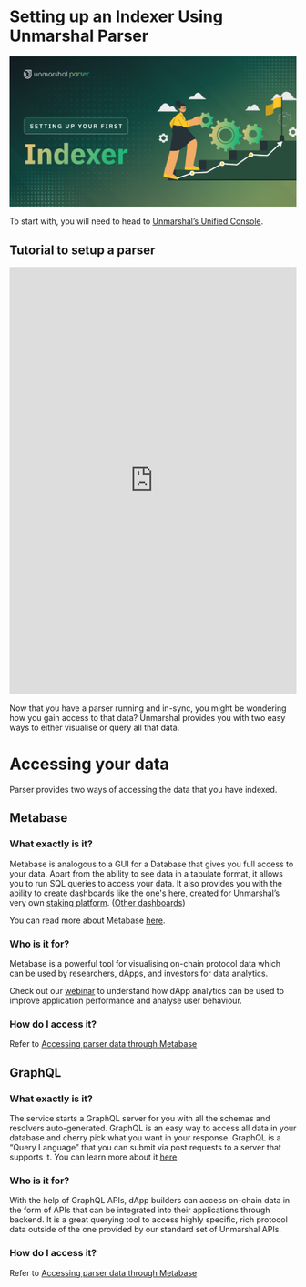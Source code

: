 # Setting up an Indexer Using Unmarshal Parser

![](../../images/parser/create-parser/create_parser_banner.png)

To start with, you will need to head to [Unmarshal’s Unified Console](https://console.unmarshal.io/).

## Tutorial to setup a parser

<iframe src="https://app.tango.us/app/embed/680cdee9-24b7-4f98-8deb-50cc341d010f?iframe" sandbox="allow-scripts allow-top-navigation-by-user-activation allow-popups allow-same-origin" security="restricted" title="Tango Workflow" width="100%" height="750px" referrerpolicy="strict-origin-when-cross-origin" frameborder="0" webkitallowfullscreen="webkitallowfullscreen" mozallowfullscreen="mozallowfullscreen" allowfullscreen="allowfullscreen"></iframe>

Now that you have a parser running and in-sync, you might be wondering how you gain access to that data? Unmarshal provides you with two easy ways to either visualise or query all that data.

# Accessing your data

Parser provides two ways of accessing the data that you have indexed.

## Metabase

### What exactly is it?

Metabase is analogous to a GUI for a Database that gives you full access to your data. Apart from the ability to see data in a tabulate format, it allows you to run SQL queries to access your data. It also provides you with the ability to create dashboards like the one's [here](https://stake.unmarshal.io/analytics/493a7f3a-c151-47db-92ca-4fbe8dd7e4e5), created for Unmarshal’s very own [staking platform](https://stake.unmarshal.io/). ([Other dashboards](https://analytics.unmarshal.io/))

You can read more about Metabase [here](https://www.metabase.com/learn/getting-started/getting-started.html).

### Who is it for?

Metabase is a powerful tool for visualising on-chain protocol data which can be used by researchers, dApps, and investors for data analytics.

Check out our [webinar](https://www.youtube.com/watch?v=owtdrGFtj5c&t=3s) to understand how dApp analytics can be used to improve application performance and analyse user behaviour.

### How do I access it?

Refer to [Accessing parser data through Metabase](/docs/parser/metabase/)

## GraphQL

### What exactly is it?

The service starts a GraphQL server for you with all the schemas and resolvers auto-generated. GraphQL is an easy way to access all data in your database and cherry pick what you want in your response. GraphQL is a “Query Language” that you can submit via post requests to a server that supports it. You can learn more about it [here](https://graphql.org/learn/queries/).

### Who is it for?

With the help of GraphQL APIs, dApp builders can access on-chain data in the form of APIs that can be integrated into their applications through backend. It is a great querying tool to access highly specific, rich protocol data outside of the one provided by our standard set of Unmarshal APIs.

### How do I access it?

Refer to [Accessing parser data through Metabase](/docs/parser/graphql/)
